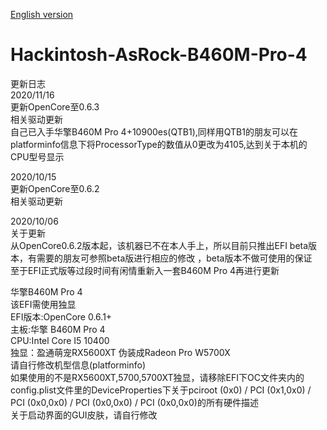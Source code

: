 [English version](https://github.com/franocisgar/Hackintosh-AsRock-B460M-Pro-4/blob/master/README_EN.md)  
# Hackintosh-AsRock-B460M-Pro-4  
  
   
更新日志  
2020/11/16  
更新OpenCore至0.6.3  
相关驱动更新  
自己已入手华擎B460M Pro 4+10900es(QTB1),同样用QTB1的朋友可以在platforminfo信息下将ProcessorType的数值从0更改为4105,达到关于本机的CPU型号显示  

2020/10/15  
更新OpenCore至0.6.2  
相关驱动更新  
 
 
2020/10/06  
关于更新  
从OpenCore0.6.2版本起，该机器已不在本人手上，所以目前只推出EFI beta版本，有需要的朋友可参照beta版进行相应的修改
，beta版本不做可使用的保证  
至于EFI正式版等过段时间有闲情重新入一套B460M Pro 4再进行更新  
  
  
华擎B460M Pro 4  
该EFI需使用独显  
EFI版本:OpenCore 0.6.1+  
主板:华擎 B460M Pro 4  
CPU:Intel Core I5 10400  
独显：盈通萌宠RX5600XT 伪装成Radeon Pro W5700X  
请自行修改机型信息(platforminfo)  
如果使用的不是RX5600XT,5700,5700XT独显，请移除EFI下OC文件夹内的config.plist文件里的DeviceProperties下关于pciroot (0x0) / PCI (0x1,0x0) / PCI (0x0,0x0) / PCI (0x0,0x0) / PCI (0x0,0x0)的所有硬件描述  
关于启动界面的GUI皮肤，请自行修改
